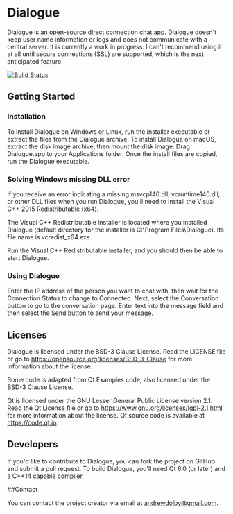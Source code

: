 # Dialogue

Dialogue is an open-source direct connection chat app. Dialogue doesn't keep user name information or logs and does not communicate with a central server. It is currently a work in progress. I can't recommend using it at all until secure connections (SSL) are supported, which is the next anticipated feature.

[![Build Status](https://travis-ci.org/adolby/Dialogue.svg?branch=master)](https://travis-ci.org/adolby/Dialogue)

## Getting Started

### Installation
To install Dialogue on Windows or Linux, run the installer executable or extract the files from the Dialogue archive. To install Dialogue on macOS, extract the disk image archive, then mount the disk image. Drag Dialogue.app to your Applications folder. Once the install files are copied, run the Dialogue executable.

### Solving Windows missing DLL error
If you receive an error indicating a missing msvcp140.dll, vcruntime140.dll, or other DLL files when you run Dialogue, you'll need to install the Visual C++ 2015 Redistributable (x64).

The Visual C++ Redistributable installer is located where you installed Dialogue (default directory for the installer is C:\Program Files\Dialogue\). Its file name is vcredist_x64.exe.

Run the Visual C++ Redistributable installer, and you should then be able to start Dialogue.

### Using Dialogue
Enter the IP address of the person you want to chat with, then wait for the Connection Status to change to Connected. Next, select the Conversation button to go to the conversation page. Enter text into the message field and then select the Send button to send your message.

## Licenses

Dialogue is licensed under the BSD-3 Clause License. Read the LICENSE file or go to https://opensource.org/licenses/BSD-3-Clause for more information about the license.

Some code is adapted from Qt Examples code, also licensed under the BSD-3 Clause License.

Qt is licensed under the GNU Lesser General Public License version 2.1. Read the Qt License file or go to https://www.gnu.org/licenses/lgpl-2.1.html for more information about the license.
Qt source code is available at https://code.qt.io.

## Developers

If you'd like to contribute to Dialogue, you can fork the project on GitHub and submit a pull request. To build Dialogue, you'll need Qt 6.0 (or later) and a C++14 capable compiler.

##Contact

You can contact the project creator via email at andrewdolby@gmail.com.
